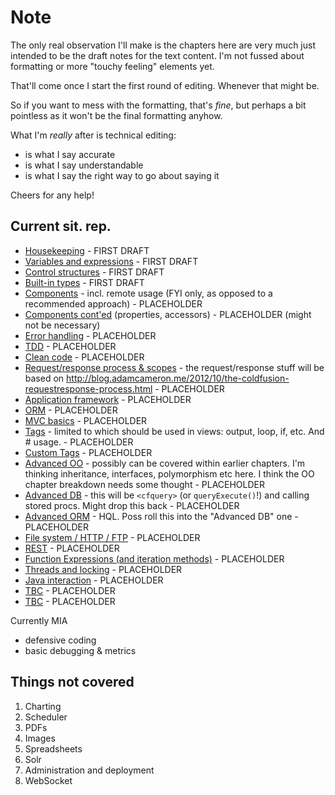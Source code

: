 # Note #

The only real observation I'll make is the chapters here are very much just intended to be the draft notes for the text content. I'm not fussed about formatting or more "touchy feeling" elements yet.

That'll come once I start the first round of editing. Whenever that might be.

So if you want to mess with the formatting, that's *fine*, but perhaps a bit pointless as it won't be the final formatting anyhow.

What I'm *really* after is technical editing:
* is what I say accurate
* is what I say understandable
* is what I say the right way to go about saying it

Cheers for any help!

## Current sit. rep. ##

- [Housekeeping](Chapter-0.md) - FIRST DRAFT
- [Variables and expressions](Chapter-1.md) - FIRST DRAFT
- [Control structures](Chapter-2.md) - FIRST DRAFT
- [Built-in types](Chapter-3.md) - FIRST DRAFT
- [Components](Chapter-4.md) - incl. remote usage (FYI only, as opposed to a recommended approach) - PLACEHOLDER
- [Components cont'ed](Chapter-5.md) (properties, accessors) - PLACEHOLDER (might not be necessary)
- [Error handling](Chapter-6.md) - PLACEHOLDER
- [TDD](Chapter-7.md) - PLACEHOLDER
- [Clean code](Chapter-8.md) - PLACEHOLDER
- [Request/response process & scopes](Chapter-9.md) - the request/response stuff will be based on http://blog.adamcameron.me/2012/10/the-coldfusion-requestresponse-process.html - PLACEHOLDER
- [Application framework](Chapter-10.md) - PLACEHOLDER
- [ORM](Chapter-11.md) - PLACEHOLDER
- [MVC basics](Chapter-12.md) - PLACEHOLDER
- [Tags](Chapter-13.md) - limited to which should be used in views: output, loop, if, etc. And # usage. - PLACEHOLDER
- [Custom Tags](Chapter-14.md) - PLACEHOLDER
- [Advanced OO](Chapter-15.md) - possibly can be covered within earlier chapters. I'm thinking inheritance, interfaces, polymorphism etc here. I think the OO chapter breakdown needs some thought - PLACEHOLDER
- [Advanced DB](Chapter-16.md) - this will be ```<cfquery>``` (or ```queryExecute()```!) and calling stored procs. Might drop this back - PLACEHOLDER
- [Advanced ORM](Chapter-17.md) - HQL. Poss roll this into the "Advanced DB" one - PLACEHOLDER
- [File system / HTTP / FTP](Chapter-18.md) - PLACEHOLDER
- [REST](Chapter-19.md) - PLACEHOLDER
- [Function Expressions (and iteration methods)](Chapter-20.md) - PLACEHOLDER
- [Threads and locking](Chapter-21.md) - PLACEHOLDER
- [Java interaction](Chapter-22.md) - PLACEHOLDER
- [TBC](Chapter-23.md) - PLACEHOLDER
- [TBC](Chapter-24.md) - PLACEHOLDER

Currently MIA
- defensive coding
- basic debugging & metrics


Things not covered
------------------

1. Charting
2. Scheduler
3. PDFs
4. Images
5. Spreadsheets
6. Solr
8. Administration and deployment
21. WebSocket
